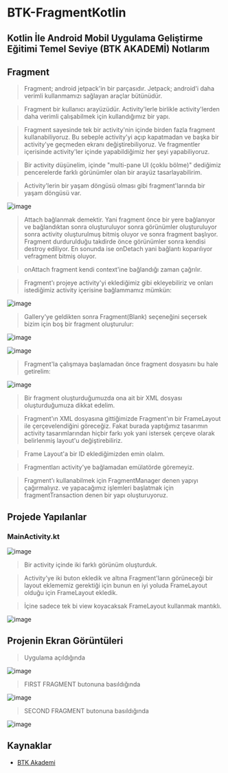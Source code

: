 # BTK-FragmentKotlin

## Kotlin İle Android Mobil Uygulama Geliştirme Eğitimi Temel Seviye (BTK AKADEMİ) Notlarım

## Fragment 

> Fragment; android jetpack'in bir parçasıdır. Jetpack; android'i daha verimli kullanmamızı sağlayan araçlar bütünüdür. 

> Fragment bir kullanıcı arayüzüdür. Activity'lerle birlikle activity'lerden daha verimli çalışabilmek için kullandığımız bir yapı. 

> Fragment sayesinde tek bir activity'nin içinde birden fazla fragment kullanabiliyoruz. Bu sebeple activity'yi açıp kapatmadan ve başka bir activity'ye geçmeden ekranı değiştirebiliyoruz. Ve fragmentler içerisinde activity'ler içinde yapabildiğimiz her şeyi yapabiliyoruz. 

> Bir activity düşünelim, içinde "multi-pane UI (çoklu bölme)" dediğimiz pencerelerde farklı görünümler olan bir arayüz tasarlayabilirim. 

> Activity'lerin bir yaşam döngüsü olması gibi fragment'larında bir yaşam döngüsü var. 

![image](https://user-images.githubusercontent.com/109730490/183249249-a389156a-f487-48c9-9f87-53eb543b1878.png)

> Attach bağlanmak demektir. Yani fragment önce bir yere bağlanıyor ve bağlandıktan sonra oluşturuluyor sonra görünümler oluşturuluyor sonra activity oluşturulmuş bitmiş oluyor ve sonra fragment başlıyor. Fragment durdurulduğu takdirde önce görünümler sonra kendisi destroy ediliyor. En sonunda ise onDetach yani bağlantı koparılıyor vefragment bitmiş oluyor. 

> onAttach fragment kendi context'ine bağlandığı zaman çağrılır. 

> Fragment'ı projeye activity'yi eklediğimiz gibi ekleyebiliriz ve onları istediğimiz activity içerisine bağlammamız mümkün:

![image](https://user-images.githubusercontent.com/109730490/183254763-ec215f86-5c5d-4087-b40e-fc0c0abcc7af.png)

> Gallery'ye geldikten sonra Fragment(Blank) seçeneğini seçersek bizim için boş bir fragment oluşturulur:

![image](https://user-images.githubusercontent.com/109730490/183254817-fbfecd1f-1498-4f27-8233-fc4b3725056d.png)

![image](https://user-images.githubusercontent.com/109730490/183254848-18149bd0-a59a-48eb-9364-2551a4672eb9.png)

> Fragment'la çalışmaya başlamadan önce fragment dosyasını bu hale getirelim:

![image](https://user-images.githubusercontent.com/109730490/183255080-fcabcea4-21d7-4d67-aa53-6e9c5a2beebb.png)

> Bir fragment oluşturduğumuzda ona ait bir XML dosyası oluşturduğumuza dikkat edelim.

> Fragment'ın XML dosyasına gittiğimizde Fragment'ın bir FrameLayout ile çerçevelendiğini göreceğiz. Fakat burada yaptığımız tasarımın activity tasarımlarından hiçbir farkı yok yani istersek çerçeve olarak belirlenmiş layout'u değiştirebiliriz. 

> Frame Layout'a bir ID eklediğimizden emin olalım. 

> Fragmentları activity'ye bağlamadan emülatörde göremeyiz. 

> Fragment'ı kullanabilmek için FragmentManager denen yapıyı çağırmalıyız. ve yapacağımız işlemleri başlatmak için fragmentTransaction denen bir yapı oluşturuyoruz. 

## Projede Yapılanlar

### MainActivity.kt

![image](https://user-images.githubusercontent.com/109730490/183257101-2ed8c79a-46cf-4e24-94c0-18811e5b7df0.png)

> Bir activity içinde iki farklı görünüm oluşturduk. 

> Activity'ye iki buton ekledik ve altına Fragment'ların görüneceği bir layout eklememiz gerektiği için bunun en iyi yoluda FrameLayout olduğu için FrameLayout ekledik.

> İçine sadece tek bi view koyacaksak FrameLayout kullanmak mantıklı.

![image](https://user-images.githubusercontent.com/109730490/183257190-5af31500-f481-43e4-8dea-30aff17cb931.png)

## Projenin Ekran Görüntüleri

> Uygulama açıldığında

![image](https://user-images.githubusercontent.com/109730490/183257016-f85b3866-a80e-40d3-802f-f5ca71103b1f.png)

> FIRST FRAGMENT butonuna basıldığında

![image](https://user-images.githubusercontent.com/109730490/183257039-a61b63a6-5a9f-4dcb-8b69-6f1b9c2164fb.png)

> SECOND FRAGMENT butonuna basıldığında

![image](https://user-images.githubusercontent.com/109730490/183257054-63e56f69-b386-45de-9f3c-4ba4d238859d.png)

## Kaynaklar

- [BTK Akademi](https://www.btkakademi.gov.tr/portal/course/kotlin-ile-android-mobil-uygulama-gelistirme-egitimi-temel-seviye-10274)
